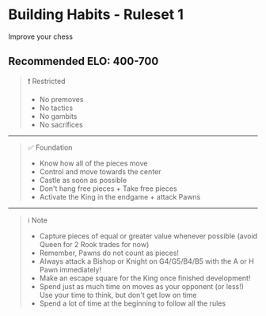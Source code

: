 # Building Habits - Ruleset 1

Improve your chess

## **Recommended ELO:** 400-700

> ❗ Restricted
>
> - No premoves
> - No tactics
> - No gambits
> - No sacrifices

---

> ✅ Foundation
>
> - Know how all of the pieces move
> - Control and move towards the center
> - Castle as soon as possible
> - Don't hang free pieces + Take free pieces
> - Activate the King in the endgame + attack Pawns

---

> ℹ️ Note
>
> - Capture pieces of equal or greater value whenever possible (avoid Queen for 2 Rook trades for now)
> - Remember, Pawns do not count as pieces!
> - Always attack a Bishop or Knight on G4/G5/B4/B5 with the A or H Pawn immediately!
> - Make an escape square for the King once finished development!
> - Spend just as much time on moves as your opponent (or less!) Use your time to think, but don't get low on time
> - Spend a lot of time at the beginning to follow all the rules
